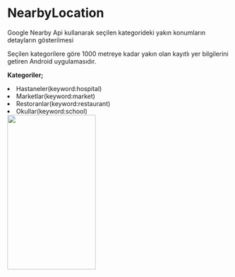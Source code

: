 # NearbyLocation
Google Nearby Api kullanarak seçilen kategorideki yakın konumların detayların gösterilmesi

Seçilen kategorilere göre 1000 metreye kadar yakın olan kayıtlı yer bilgilerini getiren Android uygulamasıdır.

<b>Kategoriler;</b>
<li>Hastaneler(keyword:hospital)</li>
<li>Marketlar(keyword:market)</li>
<li>Restoranlar(keyword:restaurant)</li>
<li>Okullar(keyword:school)</li>

<img src="https://serving.photos.photobox.com/3915466586200725069103a92147840327c4fe241be049a75c7624f0df925dfc38cb2fe9.jpg" width="200" height="350">
